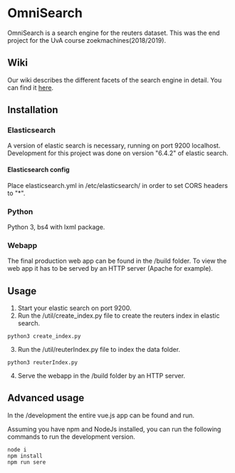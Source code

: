 # OmniSearch
OmniSearch is a search engine for the reuters dataset. This was the end project for the UvA course zoekmachines(2018/2019).

## Wiki
Our wiki describes the different facets of the search engine in detail. You can find it [here](/wiki).

## Installation

### Elasticsearch
A version of elastic search is necessary, running on port 9200 localhost. Development for this project was done on version "6.4.2" of elastic search. 

#### Elasticsearch config
Place elasticsearch.yml in /etc/elasticsearch/ in order to set CORS headers to "*".

### Python
Python 3, bs4 with lxml package.

### Webapp
The final production web app can be found in the /build folder. To view the web app it has to be served by an HTTP server (Apache for example). 

## Usage

1. Start your elastic search on port 9200. 
2. Run the /util/create_index.py file to create the reuters index in elastic search. 
```
python3 create_index.py
```
3. Run the /util/reuterIndex.py file to index the data folder.
```
python3 reuterIndex.py
```
4. Serve the webapp in the /build folder by an HTTP server.

## Advanced usage

In the /development the entire vue.js app can be found and run. 

Assuming you have npm and NodeJs installed, you can run the following commands to run the development version.

```
node i
npm install 
npm run sere
```
